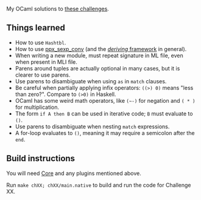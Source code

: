My OCaml solutions to [these challenges](https://github.com/YearOfProgramming/2017Challenges).

## Things learned
* How to use `Hashtbl`.
* How to use [ppx_sexp_conv](https://github.com/janestreet/ppx_sexp_conv) (and the [*deriving* framework](https://github.com/whitequark/ppx_deriving) in general).
* When writing a new module, must repeat signature in ML file, even when present in MLI file.
* Parens around tuples are actually optional in many cases, but it is clearer to use parens.
* Use parens to disambiguate when using `as` in `match` clauses.
* Be careful when partially applying infix operators: `((>) 0)` means "less than zero?". Compare to `(>0)` in Haskell.
* OCaml has some weird math operators, like `(~-)` for negation and `( * )` for multiplication.
* The form `if A then B` can be used in iterative code; `B` must evaluate to `()`.
* Use parens to disambiguate when nesting `match` expressions.
* A for-loop evaluates to `()`, meaning it may require a semicolon after the `end`.

## Build instructions

You will need [Core](https://github.com/janestreet/core) and any plugins mentioned above.

Run `make chXX; chXX/main.native` to build and run the code for Challenge XX.
